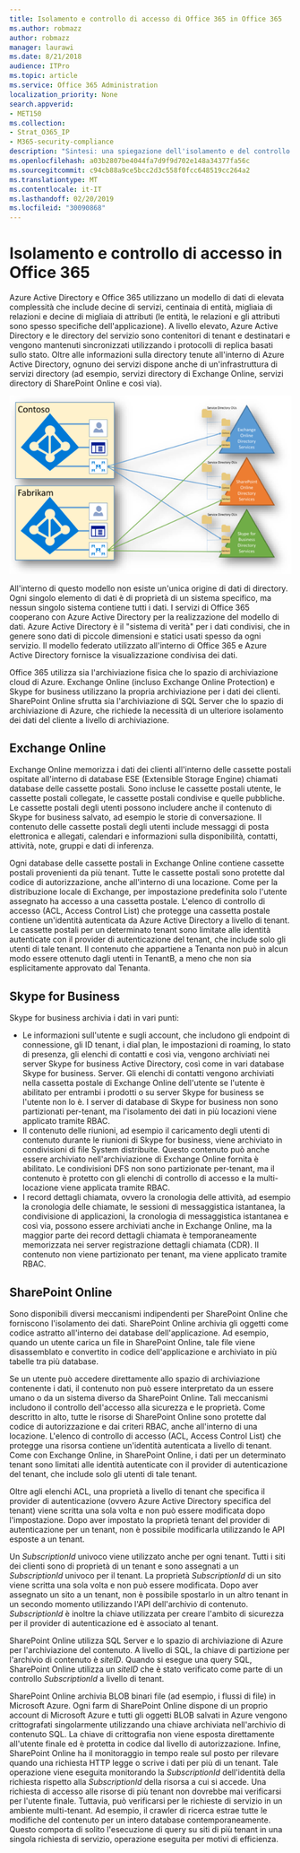 ```yaml
---
title: Isolamento e controllo di accesso di Office 365 in Office 365
ms.author: robmazz
author: robmazz
manager: laurawi
ms.date: 8/21/2018
audience: ITPro
ms.topic: article
ms.service: Office 365 Administration
localization_priority: None
search.appverid:
- MET150
ms.collection:
- Strat_O365_IP
- M365-security-compliance
description: "Sintesi: una spiegazione dell'isolamento e del controllo di accesso all'interno delle diverse applicazioni di Office 365."
ms.openlocfilehash: a03b2807be4044fa7d9f9d702e148a34377fa56c
ms.sourcegitcommit: c94cb88a9ce5bcc2d3c558f0fcc648519cc264a2
ms.translationtype: MT
ms.contentlocale: it-IT
ms.lasthandoff: 02/20/2019
ms.locfileid: "30090868"
---
```

# <a name="isolation-and-access-control-in-office-365"></a>Isolamento e controllo di accesso in Office 365

Azure Active Directory e Office 365 utilizzano un modello di dati di elevata complessità che include decine di servizi, centinaia di entità, migliaia di relazioni e decine di migliaia di attributi (le entità, le relazioni e gli attributi sono spesso specifiche dell'applicazione). A livello elevato, Azure Active Directory e le directory del servizio sono contenitori di tenant e destinatari e vengono mantenuti sincronizzati utilizzando i protocolli di replica basati sullo stato. Oltre alle informazioni sulla directory tenute all'interno di Azure Active Directory, ognuno dei servizi dispone anche di un'infrastruttura di servizi directory (ad esempio, servizi directory di Exchange Online, servizi directory di SharePoint Online e così via). 
 
![Sincronizzazione dei dati del tenant di Office 365](media/office-365-isolation-tenant-data-sync.png)

All'interno di questo modello non esiste un'unica origine di dati di directory. Ogni singolo elemento di dati è di proprietà di un sistema specifico, ma nessun singolo sistema contiene tutti i dati. I servizi di Office 365 cooperano con Azure Active Directory per la realizzazione del modello di dati. Azure Active Directory è il "sistema di verità" per i dati condivisi, che in genere sono dati di piccole dimensioni e statici usati spesso da ogni servizio. Il modello federato utilizzato all'interno di Office 365 e Azure Active Directory fornisce la visualizzazione condivisa dei dati.

Office 365 utilizza sia l'archiviazione fisica che lo spazio di archiviazione cloud di Azure. Exchange Online (incluso Exchange Online Protection) e Skype for business utilizzano la propria archiviazione per i dati dei clienti. SharePoint Online sfrutta sia l'archiviazione di SQL Server che lo spazio di archiviazione di Azure, che richiede la necessità di un ulteriore isolamento dei dati del cliente a livello di archiviazione.

## <a name="exchange-online"></a>Exchange Online
Exchange Online memorizza i dati dei clienti all'interno delle cassette postali ospitate all'interno di database ESE (Extensible Storage Engine) chiamati database delle cassette postali. Sono incluse le cassette postali utente, le cassette postali collegate, le cassette postali condivise e quelle pubbliche. Le cassette postali degli utenti possono includere anche il contenuto di Skype for business salvato, ad esempio le storie di conversazione. Il contenuto delle cassette postali degli utenti include messaggi di posta elettronica e allegati, calendari e informazioni sulla disponibilità, contatti, attività, note, gruppi e dati di inferenza.

Ogni database delle cassette postali in Exchange Online contiene cassette postali provenienti da più tenant. Tutte le cassette postali sono protette dal codice di autorizzazione, anche all'interno di una locazione. Come per la distribuzione locale di Exchange, per impostazione predefinita solo l'utente assegnato ha accesso a una cassetta postale. L'elenco di controllo di accesso (ACL, Access Control List) che protegge una cassetta postale contiene un'identità autenticata da Azure Active Directory a livello di tenant. Le cassette postali per un determinato tenant sono limitate alle identità autenticate con il provider di autenticazione del tenant, che include solo gli utenti di tale tenant. Il contenuto che appartiene a Tenanta non può in alcun modo essere ottenuto dagli utenti in TenantB, a meno che non sia esplicitamente approvato dal Tenanta.

## <a name="skype-for-business"></a>Skype for Business
Skype for business archivia i dati in vari punti:
- Le informazioni sull'utente e sugli account, che includono gli endpoint di connessione, gli ID tenant, i dial plan, le impostazioni di roaming, lo stato di presenza, gli elenchi di contatti e così via, vengono archiviati nei server Skype for business Active Directory, così come in vari database Skype for business. Server. Gli elenchi di contatti vengono archiviati nella cassetta postale di Exchange Online dell'utente se l'utente è abilitato per entrambi i prodotti o su server Skype for business se l'utente non lo è. I server di database di Skype for business non sono partizionati per-tenant, ma l'isolamento dei dati in più locazioni viene applicato tramite RBAC.
- Il contenuto delle riunioni, ad esempio il caricamento degli utenti di contenuto durante le riunioni di Skype for business, viene archiviato in condivisioni di file System distribuite. Questo contenuto può anche essere archiviato nell'archiviazione di Exchange Online fornita è abilitato. Le condivisioni DFS non sono partizionate per-tenant, ma il contenuto è protetto con gli elenchi di controllo di accesso e la multi-locazione viene applicata tramite RBAC.
- I record dettagli chiamata, ovvero la cronologia delle attività, ad esempio la cronologia delle chiamate, le sessioni di messaggistica istantanea, la condivisione di applicazioni, la cronologia di messaggistica istantanea e così via, possono essere archiviati anche in Exchange Online, ma la maggior parte dei record dettagli chiamata è temporaneamente memorizzata nei server registrazione dettagli chiamata (CDR). Il contenuto non viene partizionato per tenant, ma viene applicato tramite RBAC.

## <a name="sharepoint-online"></a>SharePoint Online
Sono disponibili diversi meccanismi indipendenti per SharePoint Online che forniscono l'isolamento dei dati. SharePoint Online archivia gli oggetti come codice astratto all'interno dei database dell'applicazione. Ad esempio, quando un utente carica un file in SharePoint Online, tale file viene disassemblato e convertito in codice dell'applicazione e archiviato in più tabelle tra più database.

Se un utente può accedere direttamente allo spazio di archiviazione contenente i dati, il contenuto non può essere interpretato da un essere umano o da un sistema diverso da SharePoint Online. Tali meccanismi includono il controllo dell'accesso alla sicurezza e le proprietà. Come descritto in alto, tutte le risorse di SharePoint Online sono protette dal codice di autorizzazione e dai criteri RBAC, anche all'interno di una locazione. L'elenco di controllo di accesso (ACL, Access Control List) che protegge una risorsa contiene un'identità autenticata a livello di tenant. Come con Exchange Online, in SharePoint Online, i dati per un determinato tenant sono limitati alle identità autenticate con il provider di autenticazione del tenant, che include solo gli utenti di tale tenant.

Oltre agli elenchi ACL, una proprietà a livello di tenant che specifica il provider di autenticazione (ovvero Azure Active Directory specifica del tenant) viene scritta una sola volta e non può essere modificata dopo l'impostazione. Dopo aver impostato la proprietà tenant del provider di autenticazione per un tenant, non è possibile modificarla utilizzando le API esposte a un tenant.

Un *SubscriptionId* univoco viene utilizzato anche per ogni tenant. Tutti i siti dei clienti sono di proprietà di un tenant e sono assegnati a un *SubscriptionId* univoco per il tenant. La proprietà *SubscriptionId* di un sito viene scritta una sola volta e non può essere modificata. Dopo aver assegnato un sito a un tenant, non è possibile spostarlo in un altro tenant in un secondo momento utilizzando l'API dell'archivio di contenuto. *SubscriptionId* è inoltre la chiave utilizzata per creare l'ambito di sicurezza per il provider di autenticazione ed è associato al tenant.

SharePoint Online utilizza SQL Server e lo spazio di archiviazione di Azure per l'archiviazione del contenuto. A livello di SQL, la chiave di partizione per l'archivio di contenuto è *siteID*. Quando si esegue una query SQL, SharePoint Online utilizza un *siteID* che è stato verificato come parte di un controllo *SubscriptionId* a livello di tenant.

SharePoint Online archivia BLOB binari file (ad esempio, i flussi di file) in Microsoft Azure. Ogni farm di SharePoint Online dispone di un proprio account di Microsoft Azure e tutti gli oggetti BLOB salvati in Azure vengono crittografati singolarmente utilizzando una chiave archiviata nell'archivio di contenuto SQL. La chiave di crittografia non viene esposta direttamente all'utente finale ed è protetta in codice dal livello di autorizzazione. Infine, SharePoint Online ha il monitoraggio in tempo reale sul posto per rilevare quando una richiesta HTTP legge o scrive i dati per più di un tenant. Tale operazione viene eseguita monitorando la *SubscriptionId* dell'identità della richiesta rispetto alla *SubscriptionId* della risorsa a cui si accede. Una richiesta di accesso alle risorse di più tenant non dovrebbe mai verificarsi per l'utente finale. Tuttavia, può verificarsi per le richieste di servizio in un ambiente multi-tenant. Ad esempio, il crawler di ricerca estrae tutte le modifiche del contenuto per un intero database contemporaneamente. Questo comporta di solito l'esecuzione di query su siti di più tenant in una singola richiesta di servizio, operazione eseguita per motivi di efficienza.
